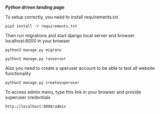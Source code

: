 _**Python driven landing page**_

To setup correctly, you need to install requirements.txt

`pip3 install -r requirements.txt`

Then run migrations and start django local server and browser localhost:8000 in your browser

`python3 manage.py migrate`

`python3 manage.py runserver`

Also you need to create a speruser account to be able to test all website functionality

`python3 manage.py createsuperuser`

To access admin menu, type this link in your browser and provide superuser credentials

`http://localhost:8000/admin`
